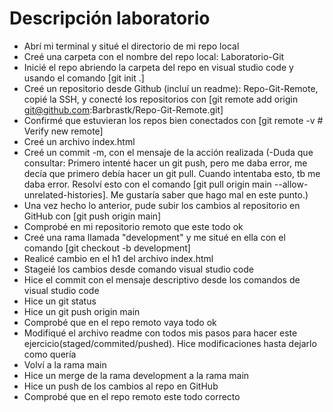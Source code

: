 # Descripción laboratorio
- Abrí mi terminal y situé el directorio de mi repo local
- Creé una carpeta con el nombre del repo local: Laboratorio-Git 
- Inicié el repo abriendo la carpeta del repo en visual studio code y usando el comando [git init .]
- Creé un repositorio desde Github (incluí un readme): Repo-Git-Remote, copié la SSH, y conecté los repositorios con [git remote add origin git@github.com:Barbrastk/Repo-Git-Remote.git]
- Confirmé que estuvieran los repos bien conectados con 
[git remote -v  # Verify new remote]
- Creé un archivo index.html 
- Creé un commit -m, con el mensaje de la acción realizada
(-Duda que consultar: Primero intenté hacer un git push, pero me daba error, me decía que primero debía hacer un git pull. Cuando intentaba esto, tb me daba error. Resolví esto con el comando [git pull origin main --allow-unrelated-histories]. Me gustaría saber que hago mal en este punto.)
- Una vez hecho lo anterior, pude subir los cambios al repositorio en GitHub con [git push origin main]
- Comprobé en mi repositorio remoto que este todo ok
- Creé una rama llamada "development" y me situé en ella con el comando [git checkout -b development]
- Realicé cambio en el h1 del archivo index.html
- Stageié los  cambios desde comando visual studio code
- Hice el commit con el mensaje descriptivo desde los comandos de visual studio code 
- Hice un git status
- Hice un git push origin main
- Comprobé que en el repo remoto vaya todo ok
- Modifiqué el archivo readme con todos mis pasos para hacer este ejercicio(staged/commited/pushed). Hice modificaciones hasta dejarlo como quería
- Volví a la rama main
- Hice un merge de la rama development a la rama main
- Hice un push de los cambios al repo en GitHub
- Comprobé que en el repo remoto este todo correcto
